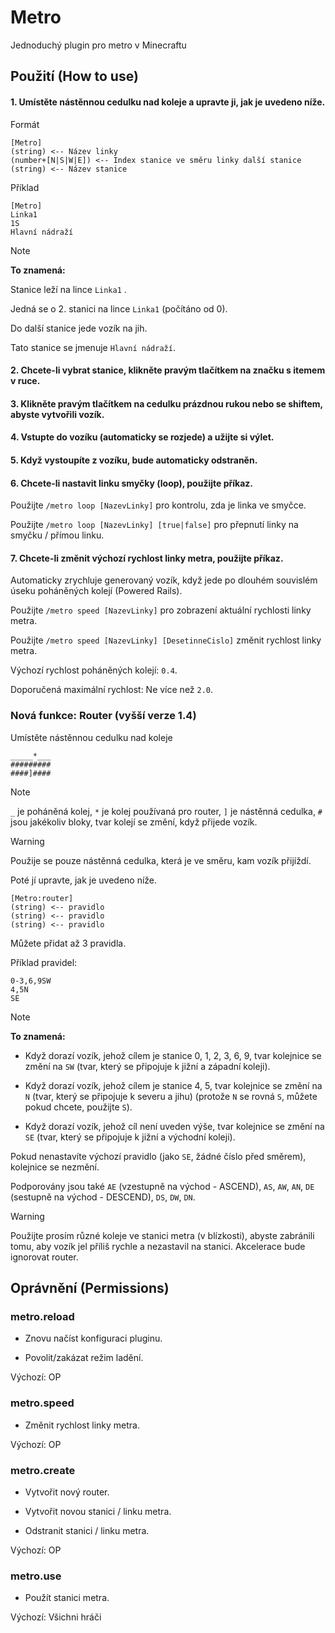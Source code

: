 # Metro
 Jednoduchý plugin pro metro v Minecraftu

## Použití (How to use)

#### 1. Umístěte nástěnnou cedulku nad koleje a upravte ji, jak je uvedeno níže.

Formát

```
[Metro]
(string) <-- Název linky
(number+[N|S|W|E]) <-- Index stanice ve směru linky další stanice
(string) <-- Název stanice
```

Příklad

```
[Metro]
Linka1
1S
Hlavní nádraží
```

> [!NOTE]
> **To znamená:**
> 
> Stanice leží na lince `Linka1` .
> 
> Jedná se o 2. stanici na lince `Linka1` (počítáno od 0).
> 
> Do další stanice jede vozík na jih.
> 
> Tato stanice se jmenuje `Hlavní nádraží`.

#### 2. Chcete-li vybrat stanice, klikněte pravým tlačítkem na značku s itemem v ruce.

#### 3. Klikněte pravým tlačítkem na cedulku prázdnou rukou nebo se shiftem, abyste vytvořili vozík.

#### 4. Vstupte do vozíku (automaticky se rozjede) a užijte si výlet.

#### 5. Když vystoupíte z vozíku, bude automaticky odstraněn.

#### 6. Chcete-li nastavit linku smyčky (loop), použijte příkaz.

Použijte `/metro loop [NazevLinky]` pro kontrolu, zda je linka ve smyčce.

Použijte `/metro loop [NazevLinky] [true|false]` pro přepnutí linky na smyčku / přímou linku.

#### 7. Chcete-li změnit výchozí rychlost linky metra, použijte příkaz.

Automaticky zrychluje generovaný vozík, když jede po dlouhém souvislém úseku poháněných kolejí (Powered Rails).

Použijte `/metro speed [NazevLinky]` pro zobrazení aktuální rychlosti linky metra.

Použijte `/metro speed [NazevLinky] [DesetinneCislo]` změnit rychlost linky metra.

Výchozí rychlost poháněných kolejí: `0.4`.

Doporučená maximální rychlost: Ne více než `2.0`.

### Nová funkce: Router (vyšší verze 1.4)

Umístěte nástěnnou cedulku nad koleje

```
_____*___
#########
####]####
```

> [!NOTE]
> `_` je poháněná kolej, `*` je kolej používaná pro router, `]` je nástěnná cedulka, `#` jsou jakékoliv bloky, tvar kolejí se změní, když přijede vozík.

> [!WARNING]
> Použije se pouze nástěnná cedulka, která je ve směru, kam vozík přijíždí.

Poté jí upravte, jak je uvedeno níže.

```
[Metro:router]
(string) <-- pravidlo
(string) <-- pravidlo
(string) <-- pravidlo
```

Můžete přidat až 3 pravidla.

Příklad pravidel:

```
0-3,6,9SW
4,5N
SE
```

> [!NOTE]
> **To znamená:**
> 
> - Když dorazí vozík, jehož cílem je stanice 0, 1, 2, 3, 6, 9, tvar kolejnice se změní na `SW` (tvar, který se připojuje k jižní a západní koleji).
> 
> - Když dorazí vozík, jehož cílem je stanice 4, 5, tvar kolejnice se změní na `N` (tvar, který se připojuje k severu a jihu) (protože `N` se rovná `S`, můžete pokud chcete, použijte `S`).
> 
> - Když dorazí vozík, jehož cíl není uveden výše, tvar kolejnice se změní na `SE` (tvar, který se připojuje k jižní a východní koleji).

Pokud nenastavíte výchozí pravidlo (jako `SE`, žádné číslo před směrem), kolejnice se nezmění.

Podporovány jsou také `AE` (vzestupně na východ - ASCEND), `AS`, `AW`, `AN`, `DE` (sestupně na východ - DESCEND), `DS`, `DW`, `DN`.

> [!WARNING]
> Použijte prosím různé koleje ve stanici metra (v blízkosti), abyste zabránili tomu, aby vozík jel příliš rychle a nezastavil na stanici. Akcelerace bude ignorovat router.

## Oprávnění (Permissions)

### metro.reload

- Znovu načíst konfiguraci pluginu.

- Povolit/zakázat režim ladění.
  
Výchozí: OP

### metro.speed

- Změnit rychlost linky metra.

Výchozí: OP

### metro.create

- Vytvořit nový router.

- Vytvořit novou stanici / linku metra.

- Odstranit stanici / linku metra.

Výchozí: OP

### metro.use

- Použít stanici metra.

Výchozí: Všichni hráči
